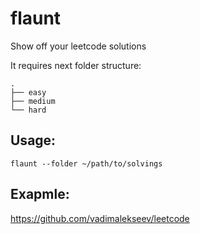 # flaunt
Show off your leetcode solutions

It requires next folder structure:

```
.
├── easy
├── medium
└── hard
```

## Usage:

```
flaunt --folder ~/path/to/solvings
```

## Exapmle:

https://github.com/vadimalekseev/leetcode
